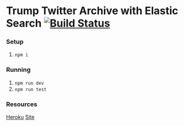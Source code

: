 # Trump Twitter Archive with Elastic Search [![Build Status](https://travis-ci.com/bpb27/tta-elastic.svg?branch=master)](https://travis-ci.com/bpb27/tta-elastic)

### Setup
1. `npm i`

### Running
1. `npm run dev`
2. `npm run test`

### Resources
[Heroku](https://dashboard.heroku.com/apps/trump-twitter-archive)
[Site](https://trump-twitter-archive.herokuapp.com/)
